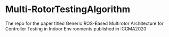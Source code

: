 # Multi-RotorTestingAlgorithm
The repo for the paper titled Generic ROS-Based Multirotor Architecture for Controller Testing in Indoor Environments published in ICCMA2020
